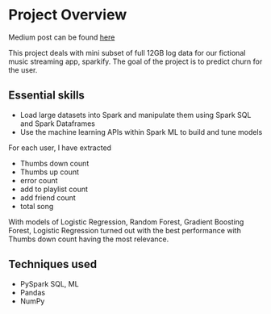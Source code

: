# Project Overview

Medium post can be found [here](https://duilee.medium.com/sparkify-project-predicting-user-churn-97cf1b1e2fdf)

This project deals with mini subset of full 12GB log data for our fictional music streaming app, sparkify.
The goal of the project is to predict churn for the user.

## Essential skills
- Load large datasets into Spark and manipulate them using Spark SQL and Spark Dataframes
- Use the machine learning APIs within Spark ML to build and tune models

For each user, I have extracted
- Thumbs down count
- Thumbs up count
- error count 
- add to playlist count
- add friend count
- total song

With models of Logistic Regression, Random Forest, Gradient Boosting Forest, Logistic Regression turned out with the best performance with Thumbs down count having the most relevance.

## Techniques used
- PySpark SQL, ML
- Pandas
- NumPy

